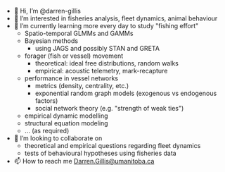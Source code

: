 - 👋 Hi, I’m @darren-gillis
- 👀 I’m interested in fisheries analysis, fleet dynamics, animal behaviour
- 🌱 I’m currently learning more every day to study "fishing effort"
  - Spatio-temporal GLMMs and GAMMs
  - Bayesian methods
    - using JAGS and possibly STAN and GRETA
  - forager (fish or vessel) movement
    - theoretical: ideal free distributions, random walks
    - empirical: acoustic telemetry, mark-recapture 
  - performance in vessel networks
    - metrics (density, centrality, etc.)
    - exponential random graph models (exogenous vs endogenous factors)
    - social network theory (e.g. "strength of weak ties")
  - empirical dynamic modelling
  - structural equation modeling
  - ... (as required)
- 💞️ I’m looking to collaborate on 
  - theoretical and empirical questions regarding fleet dynamics
  - tests of behavioural hypotheses using fisheries data
- 📫 How to reach me Darren.Gillis@umanitoba.ca

<!---
darren-gillis/darren-gillis is a ✨ special ✨ repository because its `README.md` (this file) appears on your GitHub profile.
You can click the Preview link to take a look at your changes.
--->
